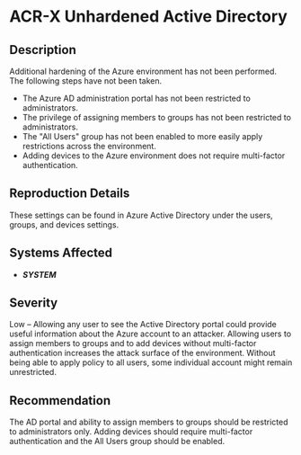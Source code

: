 ACR-X Unhardened Active Directory
=================================

Description
-----------
Additional hardening of the Azure environment has not been performed. The following steps have not been taken.
* The Azure AD administration portal has not been restricted to administrators. 
* The privilege of assigning members to groups has not been restricted to administrators.
* The "All Users" group has not been enabled to more easily apply restrictions across the environment.
* Adding devices to the Azure environment does not require multi-factor authentication.

Reproduction Details
--------------------
These settings can be found in Azure Active Directory under the users, groups, and devices settings.

Systems Affected
----------------
  * ***SYSTEM***

Severity
--------
Low – Allowing any user to see the Active Directory portal could provide useful information about the Azure account to an attacker. Allowing users to assign members to groups and to add devices without multi-factor authentication increases the attack surface of the environment. Without being able to apply policy to all users, some individual account might remain unrestricted.

Recommendation
--------------
The AD portal and ability to assign members to groups should be restricted to administrators only. Adding devices should require multi-factor authentication and the All Users group should be enabled.
